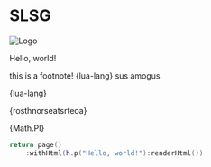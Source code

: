 # SLSG

![Logo](logo.svg)

Hello, world!

this is a footnote! {lua-lang} sus amogus

{lua-lang}

{rosthnorseatsrteoa}

{Math.PI}

```lua
return page()
	:withHtml(h.p("Hello, world!"):renderHtml())
```
